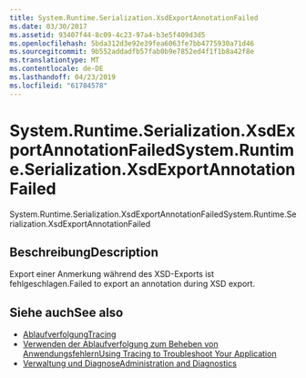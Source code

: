 ```yaml
---
title: System.Runtime.Serialization.XsdExportAnnotationFailed
ms.date: 03/30/2017
ms.assetid: 93407f44-8c09-4c23-97a4-b3e5f409d3d5
ms.openlocfilehash: 5bda312d3e92e39fea6063fe7bb4775930a71d46
ms.sourcegitcommit: 9b552addadfb57fab0b9e7852ed4f1f1b8a42f8e
ms.translationtype: MT
ms.contentlocale: de-DE
ms.lasthandoff: 04/23/2019
ms.locfileid: "61784578"
---
```

# <a name="systemruntimeserializationxsdexportannotationfailed"></a><span data-ttu-id="040cc-102">System.Runtime.Serialization.XsdExportAnnotationFailed</span><span class="sxs-lookup"><span data-stu-id="040cc-102">System.Runtime.Serialization.XsdExportAnnotationFailed</span></span>
<span data-ttu-id="040cc-103">System.Runtime.Serialization.XsdExportAnnotationFailed</span><span class="sxs-lookup"><span data-stu-id="040cc-103">System.Runtime.Serialization.XsdExportAnnotationFailed</span></span>  
  
## <a name="description"></a><span data-ttu-id="040cc-104">Beschreibung</span><span class="sxs-lookup"><span data-stu-id="040cc-104">Description</span></span>  
 <span data-ttu-id="040cc-105">Export einer Anmerkung während des XSD-Exports ist fehlgeschlagen.</span><span class="sxs-lookup"><span data-stu-id="040cc-105">Failed to export an annotation during XSD export.</span></span>  
  
## <a name="see-also"></a><span data-ttu-id="040cc-106">Siehe auch</span><span class="sxs-lookup"><span data-stu-id="040cc-106">See also</span></span>

- [<span data-ttu-id="040cc-107">Ablaufverfolgung</span><span class="sxs-lookup"><span data-stu-id="040cc-107">Tracing</span></span>](../../../../../docs/framework/wcf/diagnostics/tracing/index.md)
- [<span data-ttu-id="040cc-108">Verwenden der Ablaufverfolgung zum Beheben von Anwendungsfehlern</span><span class="sxs-lookup"><span data-stu-id="040cc-108">Using Tracing to Troubleshoot Your Application</span></span>](../../../../../docs/framework/wcf/diagnostics/tracing/using-tracing-to-troubleshoot-your-application.md)
- [<span data-ttu-id="040cc-109">Verwaltung und Diagnose</span><span class="sxs-lookup"><span data-stu-id="040cc-109">Administration and Diagnostics</span></span>](../../../../../docs/framework/wcf/diagnostics/index.md)
